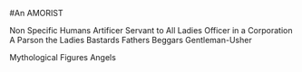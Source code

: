 #An AMORIST

Non Specific Humans
Artificer
Servant to All Ladies
Officer in a Corporation
A Parson
the Ladies
Bastards
Fathers
Beggars
Gentleman-Usher

Mythological Figures
Angels
